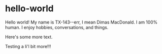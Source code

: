 # hello-world

Hello world! My name is TX-143--err, I mean Dimas MacDonald. I am 100% human. I enjoy hobbies, conversations, and things.

Here's some more text.

Testing a li'l bit more!!!